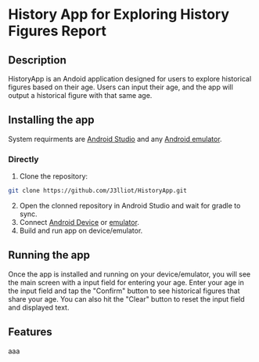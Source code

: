 # History App for Exploring History Figures Report
## Description

HistoryApp is an Andoid application designed for users to explore historical figures based on their age. Users can input their age, and the app will output a historical figure with that same age.

## Installing the app

System requirments are [Android Studio](https://developer.android.com/studio) and any [Android emulator](https://www.bluestacks.com/).


### Directly
1. Clone the repository:
```sh
git clone https://github.com/J3lliot/HistoryApp.git
```
2. Open the clonned repository in Android Studio and wait for gradle to sync.
3. Connect [Android Device](https://developer.android.com/codelabs/basic-android-kotlin-compose-connect-device#0) or [emulator](https://www.devopsschool.com/blog/how-to-use-bluestacks-as-emulator-in-android-studio/).
4. Build and run app on device/emulator.

## Running the app

Once the app is installed and running on your device/emulator, you will see the main screen with a input field for entering your age. Enter your age in the input field and tap the "Confirm" button to see historical figures that share your age.
You can also hit the "Clear" button to reset the input field and displayed text.

## Features

aaa
